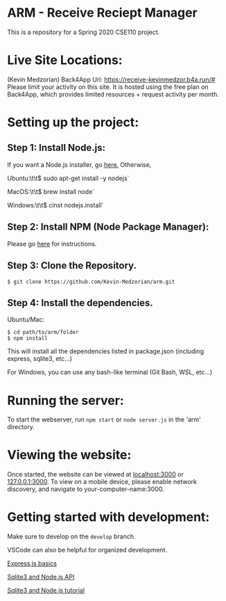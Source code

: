 # ARM - Receive Reciept Manager
This is a repository for a Spring 2020 CSE110 project.

# Live Site Locations:
(Kevin Medzorian) Back4App Url: https://receive-kevinmedzor.b4a.run/#
Please limit your activity on this site.
It is hosted using the free plan on Back4App, which provides limited resources + request activity per month.


# Setting up the project:
## Step 1: Install Node.js: 
If you want a Node.js installer, go [here.](https://nodejs.org/en/download/) Otherwise,

Ubuntu:\t\t$ sudo apt-get install -y nodejs`

MacOS:\t\t$ brew install node`

Windows:\t\t$ cinst nodejs.install`

## Step 2: Install NPM (Node Package Manager):

Please go [here](https://docs.npmjs.com/downloading-and-installing-node-js-and-npm) for instructions.

## Step 3: Clone the Repository.
```
$ git clone https://github.com/Kevin-Medzorian/arm.git
```

## Step 4: Install the dependencies.
Ubuntu/Mac:
```
$ cd path/to/arm/folder
$ npm install
```
This will install all the dependencies listed in package.json (including express, sqlite3, etc...)

For Windows, you can use any bash-like terminal (Git Bash, WSL, etc...)

# Running the server:
To start the webserver, run ` npm start ` or ` node server.js ` in the 'arm' directory.

# Viewing the website:
Once started, the website can be viewed at [localhost:3000](http://localhost:3000/) or [127.0.0.1:3000](http://127.0.0.1:3000/).
To view on a mobile device, please enable network discovery, and navigate to your-computer-name:3000.

# Getting started with development:
Make sure to develop on the `develop` branch.

VSCode can also be helpful for organized development.

[Express.js basics](https://expressjs.com/en/starter/installing.html)

[Sqlite3 and Node.js API](https://github.com/mapbox/node-sqlite3/wiki/API#databasegetsql-param--callback)

[Sqlite3 and Node.js tutorial](https://www.sqlitetutorial.net/sqlite-nodejs/)

